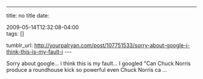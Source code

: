---
title: no title
date:

 2009-05-14T12:32:08-04:00  
tags:  []

tumblr_url:
http://yourpalryan.com/post/107751533/sorry-about-google-i-think-this-is-my-fault-i
\-\--

Sorry about google... i think this is my fault... I googled "Can Chuck
Norris produce a roundhouse kick so powerful even Chuck Norris ca ...
